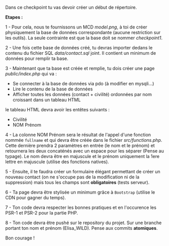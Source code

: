 Dans ce checkpoint tu vas devoir créer un début de répertoire.

**Etapes :**

1 - Pour cela, nous te fournissons un MCD *model.png*, à toi de créer physiquement la base de données correspondante (aucune restriction sur les outils).
La seule contrainte est que la base doit se nommer *checkpoint1*.

2 - Une fois cette base de données créé, tu devras importer dedans le contenu du fichier SQL *data/contact.sql* joint. 
Il contient un minimum de données pour remplir ta base.

3 - Maintenant que ta base est créée et remplie, tu dois créer une page *public/index.php* qui va :

- Se connecter à la base de données via pdo (à modifier en mysqli...)
- Lire le contenu de la base de données
- Afficher toutes les données (contact + civilité) ordonnées par nom croissant dans un tableau HTML

le tableau HTML devra avoir les entêtes suivants : 

- Civilité
- NOM Prénom

4 - La colonne NOM Prénom sera le résultat de l'appel d'une fonction nommée `fullname` et qui devra être créée dans le fichier *src/functions.php*. 
Cette dernière prendra 2 paramètres en entrée (le nom et le prénom) et retournera les deux concaténés avec un espace
pour les séparer (Pense au typage). Le nom devra être en majuscule et le prénom uniquement la 1ere lettre en majuscule (utilise des fonctions natives).

5 - Ensuite, il te faudra créer un formulaire élégant permettant de créer un nouveau contact 
(on ne s'occupe pas de la modification ni de la suppression) mais tous les champs sont **obligatoires** (tests serveur).

6 - Ta page devra être stylisée un minimum grâce à `Bootstrap` (utilise le CDN pour gagner du temps).

7 - Ton code devra respecter les bonnes pratiques et en l'occurence les PSR-1 et PSR-2 pour la partie PHP.

8 - Ton code devra être pushé sur le repository du projet. Sur une branche portant ton nom et prénom (Elisa_WILD). Pense aux commits **atomiques**.

Bon courage ! 
